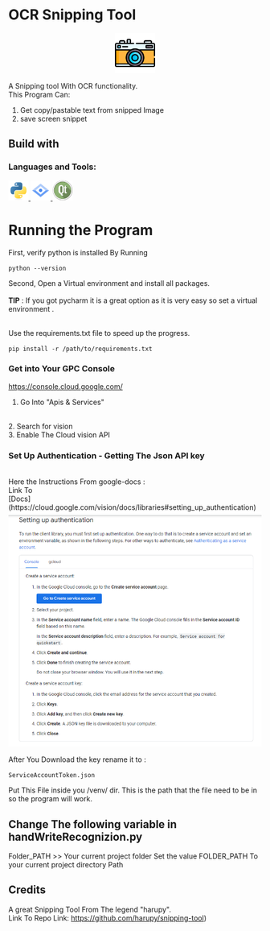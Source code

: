 # OCR Snipping Tool
<div align="center">

<img src="images/cam.png" alt="Logo" width="80" height="80">

</div>

A Snipping tool With OCR functionality.<br>
This Program Can:

1. Get copy/pastable text from snipped Image
2. save screen snippet

## Build with
<h3 align="left">Languages and Tools:</h3>
<p align="left">
<a href="https://www.python.org/"><img src="https://raw.githubusercontent.com/devicons/devicon/master/icons/python/python-original.svg" alt="python" width="40" height="40"/> </a>
<a href="https://cloud.google.com/vision"><img src="images/cloud-vision-api.svg" alt="python" width="40" height="40"/> </a> 
<a href="https://www.qt.io/"><img src="images/qt.svg" alt="python" width="40" height="40"/> </a>
</p>


# Running the Program

First, verify python is installed By Running

```shell
python --version
```
Second, Open a Virtual environment and install all packages.<br><br>
**TIP** : If you got pycharm it is a great option as it is very easy so set a virtual environment .<br><br>

Use the requirements.txt file to speed up the progress.
<br>

```shell
pip install -r /path/to/requirements.txt
```

### Get into Your GPC Console 

https://console.cloud.google.com/

1. Go Into "Apis & Services"
<br>
2. Search for vision
<br>
3. Enable The Cloud vision API

### Set Up Authentication - Getting The Json API key


<br>
Here the Instructions From google-docs : <br>
Link To <br>
[Docs](https://cloud.google.com/vision/docs/libraries#setting_up_authentication)
<br>
<img src="images/auth_set.png" alt="auth-instruction" width="700">

After You Download the key rename it to :
```shell
ServiceAccountToken.json
```
Put This File inside you /venv/ dir.
This is the path that the file need to be in so the program will work.

## Change The following variable in handWriteRecognizion.py
Folder_PATH >> Your current project folder
Set the value FOLDER_PATH To your current project directory Path


## Credits
A great Snipping Tool From The legend "harupy". <br>
Link To Repo Link: https://github.com/harupy/snipping-tool)
